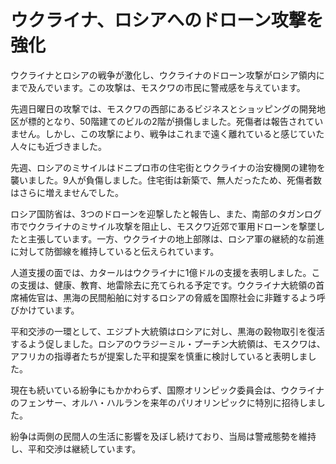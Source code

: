 # ウクライナ、ロシアへのドローン攻撃を強化

ウクライナとロシアの戦争が激化し、ウクライナのドローン攻撃がロシア領内にまで及んでいます。この攻撃は、モスクワの市民に警戒感を与えています。

先週日曜日の攻撃では、モスクワの西部にあるビジネスとショッピングの開発地区が標的となり、50階建てのビルの2階が損傷しました。死傷者は報告されていません。しかし、この攻撃により、戦争はこれまで遠く離れていると感じていた人々にも近づきました。

先週、ロシアのミサイルはドニプロ市の住宅街とウクライナの治安機関の建物を襲いました。9人が負傷しました。住宅街は新築で、無人だったため、死傷者数はさらに増えませんでした。

ロシア国防省は、3つのドローンを迎撃したと報告し、また、南部のタガンログ市でウクライナのミサイル攻撃を阻止し、モスクワ近郊で軍用ドローンを撃墜したと主張しています。一方、ウクライナの地上部隊は、ロシア軍の継続的な前進に対して防御線を維持していると伝えられています。

人道支援の面では、カタールはウクライナに1億ドルの支援を表明しました。この支援は、健康、教育、地雷除去に充てられる予定です。ウクライナ大統領の首席補佐官は、黒海の民間船舶に対するロシアの脅威を国際社会に非難するよう呼びかけています。

平和交渉の一環として、エジプト大統領はロシアに対し、黒海の穀物取引を復活するよう促しました。ロシアのウラジーミル・プーチン大統領は、モスクワは、アフリカの指導者たちが提案した平和提案を慎重に検討していると表明しました。

現在も続いている紛争にもかかわらず、国際オリンピック委員会は、ウクライナのフェンサー、オルハ・ハルランを来年のパリオリンピックに特別に招待しました。

紛争は両側の民間人の生活に影響を及ぼし続けており、当局は警戒態勢を維持し、平和交渉は継続しています。